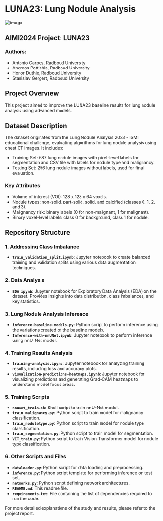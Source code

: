 # LUNA23: Lung Nodule Analysis

![image](https://github.com/andreas-pattichis/bodyct-luna23-ismi-trainer/assets/63289392/93d2ab5f-0b2d-4938-8957-0956d0398a88)

## AIMI2024 Project: LUNA23

### Authors:
- Antonio Carpes, Radboud University
- Andreas Pattichis, Radboud University
- Honor Duthie, Radboud University
- Stanislav Gergert, Radboud University

## Project Overview

This project aimed to improve the LUNA23 baseline results for lung nodule analysis using advanced models. 

## Dataset Description

The dataset originates from the Lung Nodule Analysis 2023 - ISMI educational challenge, evaluating algorithms for lung nodule analysis using chest CT images. It includes:
- Training Set: 687 lung nodule images with pixel-level labels for segmentation and CSV file with labels for nodule type and malignancy.
- Testing Set: 256 lung nodule images without labels, used for final evaluation.

### Key Attributes:
- Volume of interest (VOI): 128 x 128 x 64 voxels.
- Nodule types: non-solid, part-solid, solid, and calcified (classes 0, 1, 2, and 3).
- Malignancy risk: binary labels (0 for non-malignant, 1 for malignant).
- Binary voxel-level labels: class 0 for background, class 1 for nodule. 

## Repository Structure

### 1. Addressing Class Imbalance
- **`train_validation_split.ipynb`**: Jupyter notebook to create balanced training and validation splits using various data augmentation techniques.

### 2. Data Analysis
- **`EDA.ipynb`**: Jupyter notebook for Exploratory Data Analysis (EDA) on the dataset. Provides insights into data distribution, class imbalances, and key statistics.

### 3. Lung Nodule Analysis Inference
- **`inference-baseline-models.py`**: Python script to perform inference using the variations created of the baseline models.
- **`Inference-with-nnUNet.ipynb`**: Jupyter notebook to perform inference using nnU-Net model.

### 4. Training Results Analysis
- **`training-analysis.ipynb`**: Jupyter notebook for analyzing training results, including loss and accuracy plots.
- **`visualization-predictions-heatmaps.ipynb`**: Jupyter notebook for visualizing predictions and generating Grad-CAM heatmaps to understand model focus areas.

### 5. Training Scripts
- **`nnunet_train.sh`**: Shell script to train nnU-Net model.
- **`train_malignancy.py`**: Python script to train model for malignancy classification.
- **`train_noduletype.py`**: Python script to train model for nodule type classification.
- **`train_segmentation.py`**: Python script to train model for segmentation.
- **`VIT_train.py`**: Python script to train Vision Transformer model for nodule type classification.

### 6. Other Scripts and Files
- **`dataloader.py`**: Python script for data loading and preprocessing.
- **`inference.py`**: Python script template for performing inference on test set.
- **`networks.py`**: Python script defining network architectures.
- **`README.md`**: This readme file.
- **`requirements.txt`**: File containing the list of dependencies required to run the code.
 

For more detailed explanations of the study and results, please refer to the project report.
